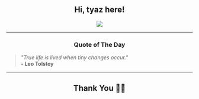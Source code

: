 <h2 align="center"> Hi, tyaz here!</h2>

<p align="center">
<a href="https://github.com/tyazx" alt="github streak"><img src="https://dvst-streak.herokuapp.com/?user=tyazx&theme=tokyonight&fire=DD472C"></a>
</p>

<hr>
<h3 align="center">Quote of The Day</h3>
<p align="center">
<blockquote>
<i>"True life is lived when tiny changes occur."</i>
<br>
<b>- Leo Tolstoy</b>
</blockquote>
</p>


<hr>
<h2 align="center">Thank You 🙏🏼</h2>

